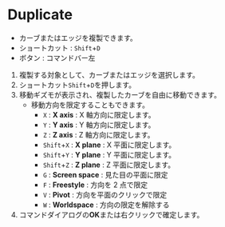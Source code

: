 # Duplicate

- カーブまたはエッジを複製できます。
- ショートカット : `Shift`+`D`
- ボタン : コマンドバー左

1. 複製する対象として、カーブまたはエッジを選択します。
2. ショートカット`Shift`+`D`を押します。
3. 移動ギズモが表示され、複製したカーブを自由に移動できます。
   - 移動方向を限定することもできます。
     - `X` : **X axis** : X 軸方向に限定します。
     - `Y` : **Y axis** : Y 軸方向に限定します。
     - `Z` : **Z axis** : Z 軸方向に限定します。
     - `Shift`+`X` : **X plane** : X 平面に限定します。
     - `Shift`+`Y` : **Y plane** : Y 平面に限定します。
     - `Shift`+`Z` : **Z plane** : Z 平面に限定します。
     - `G` : **Screen space** : 見た目の平面に限定
     - `F` : **Freestyle** : 方向を 2 点で限定
     - `V` : **Pivot** : 方向を平面のクリックで限定
     - `W` : **Worldspace** : 方向の限定を解除する
4. コマンドダイアログの**OK**または右クリックで確定します。
